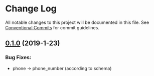 # Change Log

All notable changes to this project will be documented in this file.
See [Conventional Commits](Https://conventionalcommits.org) for commit guidelines.

<!-- changelog -->

## [0.1.0](https://github.com/edenlabllc/ehealth.api/compare/0.1.0...0.1.0) (2019-1-23)




### Bug Fixes:

* phone -> phone_number (according to schema)
